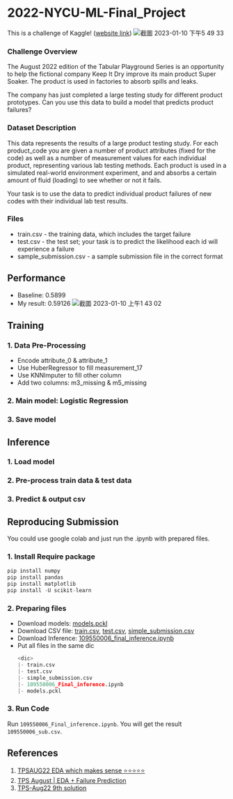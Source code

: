 # 2022-NYCU-ML-Final_Project
This is a challenge of Kaggle! ([website link](https://www.kaggle.com/competitions/tabular-playground-series-aug-2022/overview))
![截圖 2023-01-10 下午5 49 33](https://user-images.githubusercontent.com/96174316/211518113-fd76bd0f-6613-4f76-810b-6a7d0b69e8e9.png)

### Challenge Overview
The August 2022 edition of the Tabular Playground Series is an opportunity to help the fictional company Keep It Dry improve its main product Super Soaker. The product is used in factories to absorb spills and leaks.

The company has just completed a large testing study for different product prototypes. Can you use this data to build a model that predicts product failures?

### Dataset Description
This data represents the results of a large product testing study. For each product_code you are given a number of product attributes (fixed for the code) as well as a number of measurement values for each individual product, representing various lab testing methods. Each product is used in a simulated real-world environment experiment, and and absorbs a certain amount of fluid (loading) to see whether or not it fails.

Your task is to use the data to predict individual product failures of new codes with their individual lab test results.

### Files
* train.csv - the training data, which includes the target failure
* test.csv - the test set; your task is to predict the likelihood each id will experience a failure
* sample_submission.csv - a sample submission file in the correct format

## Performance
* Baseline: 0.5899
* My result: 0.59126
![截圖 2023-01-10 上午1 43 02](https://user-images.githubusercontent.com/96174316/211377030-0016b2b5-bda8-4c32-82f7-0e11bc4b7d28.png)

## Training
### 1. Data Pre-Processing
* Encode attribute_0 & attribute_1
* Use HuberRegressor to fill measurement_17
* Use KNNImputer to fill other column
* Add two columns: m3_missing & m5_missing
### 2. Main model: Logistic Regression
### 3. Save model

## Inference
### 1. Load model
### 2. Pre-process train data & test data
### 3. Predict & output csv

## Reproducing Submission
You could use google colab and just run the .ipynb with prepared files.
### 1. Install Require package
```python
pip install numpy
pip install pandas
pip install matplotlib
pip install -U scikit-learn
```

### 2. Preparing files
* Download models: [models.pckl](https://drive.google.com/file/d/1F21z1mY8nLb02w5YxX9gpq8JSExCptuC/view?usp=share_link)
* Download CSV file: [train.csv](https://github.com/Pei-H-Chen/2022-NYCU-ML-Final_Project/train.csv), [test.csv](https://github.com/Pei-H-Chen/2022-NYCU-ML-Final_Project/test.csv), [simple_submission.csv](https://github.com/Pei-H-Chen/2022-NYCU-ML-Final_Project/simple_submission.csv)
* Download Inference: [109550006_final_inference.ipynb](https://github.com/Pei-H-Chen/2022-NYCU-ML-Final_Project/109550006_final_inference.ipynb)
* Put all files in the same dic
  ```python
  <dic>
  |- train.csv
  |- test.csv
  |- simple_submission.csv
  |- 109550006_Final_inference.ipynb
  |- models.pckl
  ```

### 3. Run Code
Run `109550006_Final_inference.ipynb`.
You will get the result `109550006_sub.csv`.

## References
1. [TPSAUG22 EDA which makes sense ⭐️⭐️⭐️⭐️⭐️](https://www.kaggle.com/code/ambrosm/tpsaug22-eda-which-makes-sense)
2. [TPS August | EDA + Failure Prediction](https://www.kaggle.com/code/devsubhash/tps-august-eda-failure-prediction/notebook)
3. [TPS-Aug22 9th solution](https://www.kaggle.com/code/takanashihumbert/tps-aug22-9th-solution/notebook)

